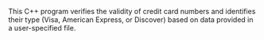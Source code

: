 This C++ program verifies the validity of credit card numbers and identifies their type (Visa, American Express, or Discover) based on data provided in a user-specified file.
